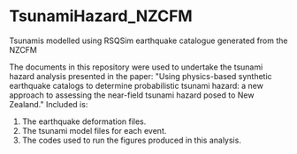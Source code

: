 # TsunamiHazard_NZCFM
Tsunamis modelled using RSQSim earthquake catalogue generated from the NZCFM

The documents in this repository were used to undertake the tsunami hazard analysis presented in the paper: "Using physics-based synthetic earthquake catalogs to determine probabilistic tsunami hazard: a new approach to assessing the near-field tsunami hazard posed to New Zealand."
Included is:
1. The earthquake deformation files.
2. The tsunami model files for each event.
3. The codes used to run the figures produced in this analysis.
